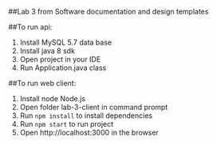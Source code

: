 ##Lab 3 from Software documentation and design templates

##To run api:
1. Install MySQL 5.7 data base 
2. Install java 8 sdk
3. Open project in your IDE
3. Run Application.java class

##To run web client:
1. Install node Node.js
2. Open folder lab-3-client in command prompt
3. Run `npm install` to install dependencies
4. Run `npm start` to run project
5. Open http://localhost:3000 in the browser